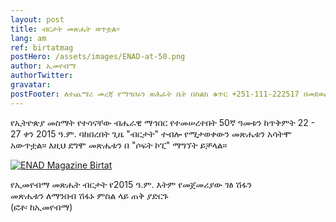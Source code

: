 ```yaml
---
layout: post
title: ብርታት መጽሔት ወጥቷል።
lang: am
ref: birtatmag
postHero: /assets/images/ENAD-at-50.png
author: ኢመየብማ
authorTwitter: 
gravatar: 
postFooter: ለተጨማሪ መረጃ የማኅበሩን ጽሕፈት ቤት በስልክ ቁጥር +251-111-222517 በመደወል ወይም በኤለክትሮኒክ መልዕክት ወደ <a href="mailto:enadet1972@gmail.com">enadet1972@gmail.com</a> በመጻፍ መጠየቅ ይቻላል።
---
```


የኢትዮጵያ መስማት የተሳናቸው ብሔራዊ ማኅበር የተመሠረተበት 50ኛ ዓመቱን  ከጥቅምት 22 - 27 ቀን 2015 ዓ.ም. ባከበረበት ጊዜ 
"ብርታት" ተብሎ የሚታወቀውን መጽሔቱን አሳትሞ አውጥቷል። እዚህ ደግሞ መጽሔቱን በ "ሶፍት ኮፒ" ማግኘት ይቻላል። 


<div class="bordered pull-left tiny">
  <a href="{{ base }}/assets/docs/Birtat-Magazine-2022.pdf">
	<img src="{{ base }}/assets/images/Birtat-Magazine-cover-2015-EC.png"
	alt="ENAD Magazine Birtat"
	class='img-responsive center-block' />
    </a>
	<p class="caption text-center">
      የኢመየብማ መጽሔት ብርታት የ2015 ዓ.ም. እትም የመጀመሪያው ገፅ ሽፋን<br/>
      መጽሔቱን ለማንበብ ሽፋኑ ምስል ላይ ጠቅ ያድርጉ<br/>
    (ፎቶ፡ ከኢመየብማ)
	</p>
</div>